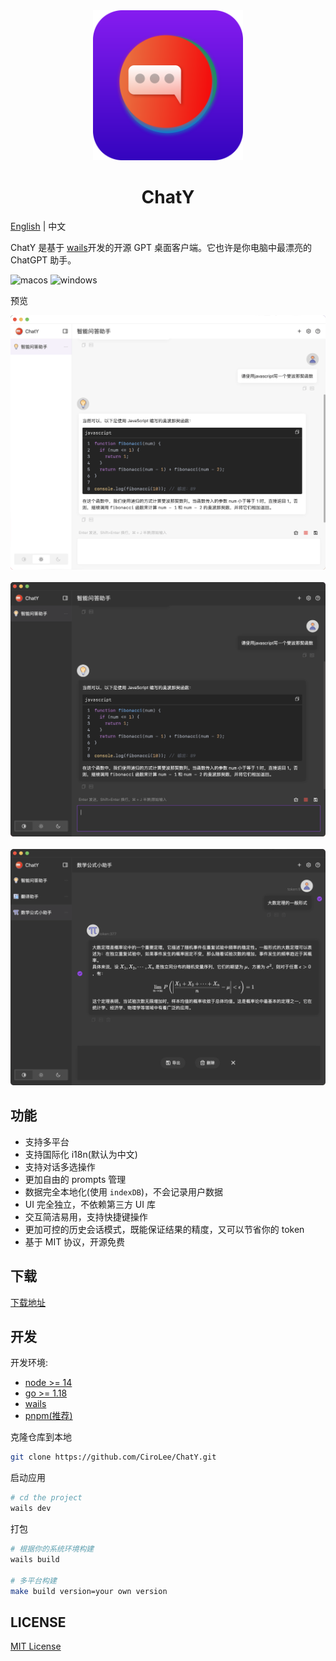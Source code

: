<div align="center">
  <img src="./images/chaty-logo.svg" style="width: 240px" alt="banner" />
  <h1>ChatY</h1>
</div>

[English](README.md) | 中文

ChatY 是基于 [wails](https://github.com/wailsapp/wails)开发的开源 GPT 桌面客户端。它也许是你电脑中最漂亮的 ChatGPT 助手。

![macos](https://img.shields.io/badge/-macOS-black?style=flat-square&logo=apple&logoColor=white)
![windows](https://img.shields.io/badge/-Windows-blue?style=flat-square&logo=windows&logoColor=white)

预览

![chaty-light](images/chaty-1-light.png)  
<br/>
![chaty-dark](images/chaty-1-dark.png)  
<br/>
![chaty-math](images/chaty-dark-math-multiple.png)

## 功能

- 支持多平台
- 支持国际化 i18n(默认为中文)
- 支持对话多选操作
- 更加自由的 prompts 管理
- 数据完全本地化(使用 `indexDB`)，不会记录用户数据
- UI 完全独立，不依赖第三方 UI 库
- 交互简洁易用，支持快捷键操作
- 更加可控的历史会话模式，既能保证结果的精度，又可以节省你的 token
- 基于 MIT 协议，开源免费

## 下载

[下载地址](https://github.com/CiroLee/ChatY/releases)

## 开发

开发环境:

- [node >= 14](https://nodejs.org/en/download/)
- [go >= 1.18](https://go.dev/)
- [wails](https://wails.io/)
- [pnpm(推荐)](https://pnpm.io/)

克隆仓库到本地

```bash
git clone https://github.com/CiroLee/ChatY.git
```

启动应用

```bash
# cd the project
wails dev
```

打包

```bash
# 根据你的系统环境构建
wails build

# 多平台构建
make build version=your own version
```

## LICENSE

[MIT License](https://github.com/CiroLee/ChatY/blob/main/LICENSE)
